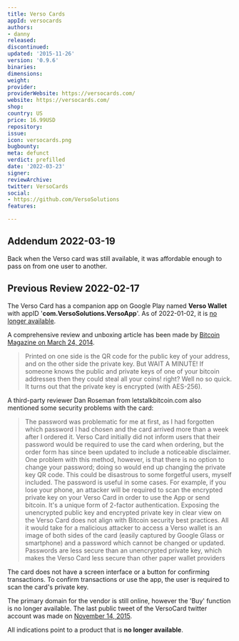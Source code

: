 ```yaml
---
title: Verso Cards
appId: versocards
authors:
- danny
released: 
discontinued: 
updated: '2015-11-26'
version: '0.9.6'
binaries: 
dimensions: 
weight: 
provider: 
providerWebsite: https://versocards.com/
website: https://versocards.com/
shop: 
country: US
price: 16.99USD
repository: 
issue: 
icon: versocards.png
bugbounty: 
meta: defunct
verdict: prefilled
date: '2022-03-23'
signer: 
reviewArchive: 
twitter: VersoCards
social:
- https://github.com/VersoSolutions
features: 

---
```


## Addendum 2022-03-19

Back when the Verso card was still available, it was affordable enough to pass on from one user to another.

## Previous Review 2022-02-17

The Verso Card has a companion app on Google Play named **Verso Wallet** with appID '**com.VersoSolutions.VersoApp**'. As of 2022-01-02, it is [no longer available](https://play.google.com/store/apps/details?id=com.VersoSolutions.VersoApp).

A comprehensive review and unboxing article has been made by [Bitcoin Magazine on March 24, 2014](https://bitcoinmagazine.com/reviews/verso-unboxing-usage-1395713243).

> Printed on one side is the QR code for the public key of your address, and on the other side the private key. But WAIT A MINUTE! If someone knows the public and private keys of one of your bitcoin addresses then they could steal all your coins! right? Well no so quick. It turns out that the private key is encrypted (with AES-256).


A third-party reviewer Dan Roseman from letstalkbitcoin.com also mentioned some security problems with the card:

> The password was problematic for me at first, as I had forgotten which password I had chosen and the card arrived more than a week after I ordered it. Verso Card initially did not inform users that their password would be required to use the card when ordering, but the order form has since been updated to include a noticeable disclaimer. One problem with this method, however, is that there is no option to change your password; doing so would end up changing the private key QR code. This could be disastrous to some forgetful users, myself included. The password is useful in some cases. For example, if you lose your phone, an attacker will be required to scan the encrypted private key on your Verso Card in order to use the App or send bitcoin. It's a unique form of 2-factor authentication. Exposing the unencrypted public key and encrypted private key in clear view on the Verso Card does not align with Bitcoin security best practices. All it would take for a malicious attacker to access a Verso wallet is an image of both sides of the card (easily captured by Google Glass or smartphone) and a password which cannot be changed or updated. Passwords are less secure than an unencrypted private key, which makes the Verso Card less secure than other paper wallet providers

The card does not have a screen interface or a button for confirming transactions. To confirm transactions or use the app, the user is required to scan the card's private key.

The primary domain for the vendor is still online, however the 'Buy' function is no longer available. The last public tweet of the VersoCard twitter account was made on [November 14, 2015](https://twitter.com/VersoCards/status/661896010940227584). 

All indications point to a product that is **no longer available**.

